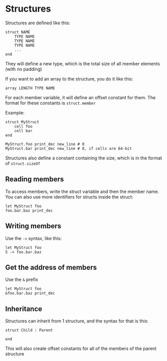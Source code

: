 # Structures

Structures are defined like this:
```
struct NAME
	TYPE NAME
	TYPE NAME
	TYPE NAME
	...
end
```

They will define a new type, which is the total size of all member elements (with no
padding)

If you want to add an array to the structure, you do it like this:

```
array LENGTH TYPE NAME
```

For each member variable, it will define an offset constant for them. The format for
these constants is `struct.member`

Example:
```
struct MyStruct
	cell foo
	cell bar
end

MyStruct.foo print_dec new_line # 0
MyStruct.bar print_dec new_line # 8, if cells are 64-bit
```

Structures also define a constant containing the size, which is in the format of
`struct.sizeOf`

## Reading members
To access members, write the struct variable and then the member name. You can also
use more identifiers for structs inside the struct:

```
let MyStruct foo
foo.bar.baz print_dec
```

## Writing members
Use the `->` syntax, like this:

```
let MyStruct foo
5 -> foo.bar.baz
```

## Get the address of members
Use the `&` prefix

```
let MyStruct foo
&foo.bar.baz print_dec
```

## Inheritance
Structures can inherit from 1 structure, and the syntax for that is this:

```
struct Child : Parent

end
```

This will also create offset constants for all of the members of the parent structure
